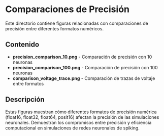 # Comparaciones de Precisión

Este directorio contiene figuras relacionadas con comparaciones de precisión entre diferentes formatos numéricos.

## Contenido

- **precision_comparison_10.png** - Comparación de precisión con 10 neuronas
- **precision_comparison_100.png** - Comparación de precisión con 100 neuronas  
- **comparison_voltage_trace.png** - Comparación de trazas de voltaje entre formatos

## Descripción

Estas figuras muestran cómo diferentes formatos de precisión numérica (float16, float32, float64, posit16) afectan la precisión de las simulaciones neuronales. Demuestran los compromisos entre precisión y eficiencia computacional en simulaciones de redes neuronales de spiking. 